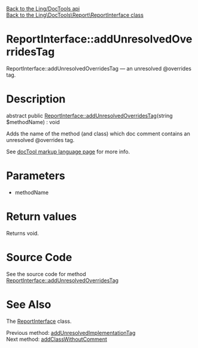 [Back to the Ling/DocTools api](https://github.com/lingtalfi/DocTools/blob/master/doc/api/Ling/DocTools.md)<br>
[Back to the Ling\DocTools\Report\ReportInterface class](https://github.com/lingtalfi/DocTools/blob/master/doc/api/Ling/DocTools/Report/ReportInterface.md)


ReportInterface::addUnresolvedOverridesTag
================



ReportInterface::addUnresolvedOverridesTag — an unresolved @overrides tag.




Description
================


abstract public [ReportInterface::addUnresolvedOverridesTag](https://github.com/lingtalfi/DocTools/blob/master/doc/api/Ling/DocTools/Report/ReportInterface/addUnresolvedOverridesTag.md)(string $methodName) : void




Adds the name of the method (and class) which doc comment contains
an unresolved @overrides tag.

See [docTool markup language page](https://github.com/lingtalfi/DocTools/blob/master/doc/pages/doctool-markup-language.md) for more info.




Parameters
================


- methodName

    


Return values
================

Returns void.








Source Code
===========
See the source code for method [ReportInterface::addUnresolvedOverridesTag](https://github.com/lingtalfi/DocTools/blob/master/Report/ReportInterface.php#L196-L196)


See Also
================

The [ReportInterface](https://github.com/lingtalfi/DocTools/blob/master/doc/api/Ling/DocTools/Report/ReportInterface.md) class.

Previous method: [addUnresolvedImplementationTag](https://github.com/lingtalfi/DocTools/blob/master/doc/api/Ling/DocTools/Report/ReportInterface/addUnresolvedImplementationTag.md)<br>Next method: [addClassWithoutComment](https://github.com/lingtalfi/DocTools/blob/master/doc/api/Ling/DocTools/Report/ReportInterface/addClassWithoutComment.md)<br>

